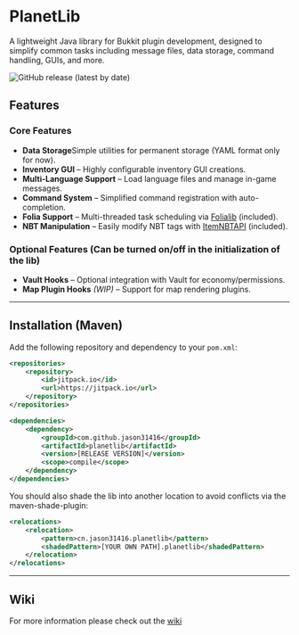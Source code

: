 # PlanetLib

A lightweight Java library for Bukkit plugin development, designed to simplify common tasks including message files, data storage, command handling, GUIs, and more.

![GitHub release (latest by date)](https://img.shields.io/github/v/release/jason31416/planetlib)

## Features

### Core Features
- **Data Storage**Simple utilities for permanent storage (YAML format only for now).
- **Inventory GUI** – Highly configurable inventory GUI creations.
- **Multi-Language Support** – Load language files and manage in-game messages.
- **Command System** – Simplified command registration with auto-completion.
- **Folia Support** – Multi-threaded task scheduling via [Folialib](https://github.com/TechnicallyCoded/FoliaLib) (included).
- **NBT Manipulation** – Easily modify NBT tags with [ItemNBTAPI](https://github.com/tr7zw/Item-NBT-API) (included).

### Optional Features (Can be turned on/off in the initialization of the lib)
- **Vault Hooks** – Optional integration with Vault for economy/permissions.
- **Map Plugin Hooks** *(WIP)* – Support for map rendering plugins.

---

## Installation (Maven)

Add the following repository and dependency to your `pom.xml`:

```xml
<repositories>
    <repository>
        <id>jitpack.io</id>
        <url>https://jitpack.io</url>
    </repository>
</repositories>

<dependencies>
    <dependency>
        <groupId>com.github.jason31416</groupId>
        <artifactId>planetlib</artifactId>
        <version>[RELEASE VERSION]</version>
        <scope>compile</scope>
    </dependency>
</dependencies>
```

You should also shade the lib into another location to avoid conflicts via the maven-shade-plugin:
```xml
<relocations>
    <relocation>
        <pattern>cn.jason31416.planetlib</pattern>
        <shadedPattern>[YOUR OWN PATH].planetlib</shadedPattern>
    </relocation>
</relocations>
```

---

## Wiki

For more information please check out the [wiki](https://github.com/jason31416/planetlib/wiki)
